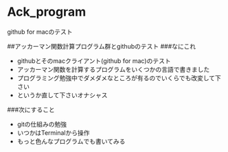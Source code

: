 Ack_program
===========

github for macのテスト

##アッカーマン関数計算プログラム群とgithubのテスト
###なにこれ
+ githubとそのmacクライアント(github for mac)のテスト
+ アッカーマン関数を計算するプログラムをいくつかの言語で書きました
+ プログラミング勉強中でダメダメなところが有るのでいくらでも改変して下さい
+ というか直して下さいオナシャス

###次にすること
+ gitの仕組みの勉強
+ いつかはTerminalから操作
+ もっと色んなプログラムでも書いてみる
